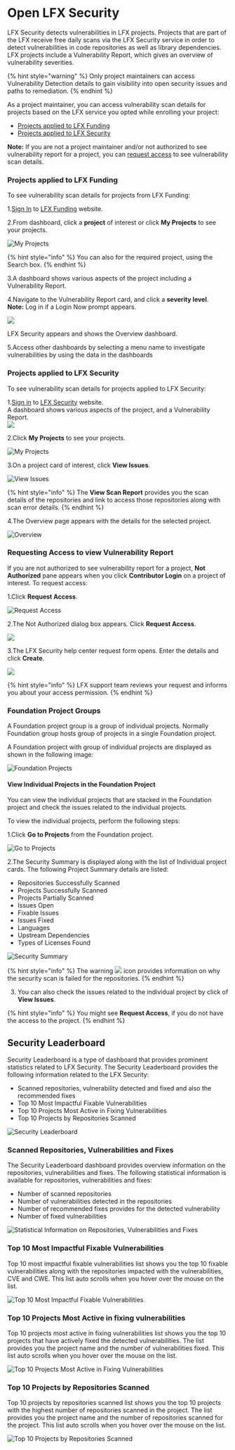# Open LFX Security

LFX Security detects vulnerabilities in LFX projects. Projects that are part of the LFX receive free daily scans via the LFX Security service in order to detect vulnerabilities in code repositories as well as library dependencies. LFX projects include a Vulnerability Report, which gives an overview of vulnerability severities. 

{% hint style="warning" %}
Only project maintainers can access Vulnerability Detection details to gain visibility into open security issues and paths to remediation.
{% endhint %}

As a project maintainer, you can access vulnerability scan details for projects based on the LFX service you opted while enrolling your project:

* [Projects applied to LFX Funding](open-lfx-security.md#projects-applied-to-lfx-funding)
* [Projects applied to LFX Security](open-lfx-security.md#projects-applied-to-lfx-security)

**Note:** If you are not a project maintainer and/or not authorized to see vulnerability report for a project, you can [request access](open-lfx-security.md#requesting-access-to-view-vulnerability-report) to see vulnerability scan details.

### Projects applied to LFX Funding

To see vulnerability scan details for projects from LFX Funding:

1.[Sign In](../sso/sign-in/) to [LFX Funding](https://funding.lfx.linuxfoundation.org/) website.

2.From dashboard, click a **project** of interest or click **My Projects** to see your projects.

![My Projects](../.gitbook/assets/new_search%20%281%29%20%281%29%20%281%29.png)

{% hint style="info" %}
You can also for the required project, using the Search box.
{% endhint %}

3.A dashboard shows various aspects of the project including a Vulnerability Report.

4.Navigate to the Vulnerability Report card, and click a **severity level**.  
**Note:** Log in if a Login Now prompt appears.  
  
 ![](../.gitbook/assets/funding-vulnerability-report.png)   
  
LFX Security appears and shows the Overview dashboard. 

5.Access other dashboards by selecting a menu name to investigate vulnerabilities by using the data in the dashboards

### Projects applied to LFX Security

To see vulnerability scan details for projects applied to LFX Security:

1.[Sign in](../sso/sign-in/) to  [LFX Security](https://security.lfx.linuxfoundation.org/) website.  
A dashboard shows various aspects of the project, and a Vulnerability Report.  
![](../.gitbook/assets/7419012.png)

2.Click **My Projects** to see your projects.

![My Projects](../.gitbook/assets/new_search%20%281%29%20%281%29%20%281%29%20%281%29.png)

3.On a project card of interest, click **View Issues**.

![View Issues](../.gitbook/assets/new_card%20%281%29.png)

{% hint style="info" %}
The **View Scan Report** provides  you the scan details of the repositories and link to access those repositories along with scan error details.
{% endhint %}

4.The Overview page appears with the details for the selected project. 

![Overview](../.gitbook/assets/ovn1%20%281%29.png)

### Requesting Access to view Vulnerability Report

If you are not authorized to see vulnerability report for a project, **Not Authorized** pane appears when you click **Contributor Login** on a project of interest. To request access:

1.Click **Request Access**.

![Request Access](../.gitbook/assets/request_new_access.png)

2.The Not Authorized dialog box appears. Click **Request Access**. 

![](../.gitbook/assets/request_access_dialog.png)

3.The LFX Security help center request form opens. Enter the details and click **Create**.

![](../.gitbook/assets/access.png)

{% hint style="info" %}
LFX support team reviews your request and informs you about your access permission.
{% endhint %}

### Foundation Project Groups

A Foundation project group is a group of individual projects. Normally Foundation group hosts group of projects in a single Foundation project.

A Foundation  project with group of individual projects are displayed as shown in the following image:

![Foundation Projects](../.gitbook/assets/nlf1.png)

#### View Individual Projects in the Foundation Project

You can view the individual projects that are stacked in the Foundation project and check the issues related to the individual projects.  

To view the individual projects, perform the following steps:

1.Click **Go to Projects** from the Foundation project. 

![Go to Projects](../.gitbook/assets/nlf2.png)

2.The Security Summary is displayed along with the list of Individual project cards. The following Project Summary details are listed:

* Repositories Successfully Scanned
* Projects Successfully Scanned
* Projects Partially Scanned
* Issues Open
* Fixable Issues 
* Issues Fixed
* Languages 
* Upstream Dependencies 
* Types of Licenses Found

![Security Summary](../.gitbook/assets/fp1.png)

{% hint style="info" %}
The warning ![](../.gitbook/assets/war.png) icon provides information on why the security scan is failed for the repositories. 
{% endhint %}

3. You can also check the issues related to the individual project by click of **View Issues**. 

{% hint style="info" %}
You might see **Request Access**, if you do not have the access to the project. 
{% endhint %}

## Security Leaderboard

Security Leaderboard is a type of dashboard that provides prominent statistics related to LFX Security. The Security Leaderboard provides the following information related to the LFX Security:

* Scanned repositories,  vulnerability detected and fixed and also the recommended fixes
* Top 10 Most Impactful Fixable Vulnerabilities
* Top 10 Projects Most Active in Fixing Vulnerabilities
* Top 10 Projects by Repositories Scanned

![Security Leaderboard](../.gitbook/assets/sw1.png)

### Scanned Repositories, Vulnerabilities and Fixes

The Security Leaderboard dashboard provides overview information on the repositories, vulnerabilities and fixes. The following statistical information is available for repositories, vulnerabilities and fixes:

* Number of scanned repositories
* Number of vulnerabilities detected in the repositories
* Number of recommended fixes provides for the detected vulnerability 
* Number of fixed vulnerabilities 

![Statistical Information on Repositories, Vulnerabilities and Fixes](../.gitbook/assets/sw2.png)

### Top 10 Most Impactful Fixable Vulnerabilities

Top 10 most impactful fixable vulnerabilities list shows you the top 10 fixable vulnerabilities along with the repositories impacted with the vulnerabilities, CVE and CWE. This list auto scrolls when you hover over the mouse on the list.

![Top 10 Most Impactful Fixable Vulnerabilities](../.gitbook/assets/sw3.png)

### Top 10 Projects Most Active in fixing vulnerabilities

Top 10 projects most active in fixing vulnerabilities list shows you the top 10 projects  that have actively fixed the detected vulnerabilities. The list provides you the project name and the number of vulnerabilities fixed. This list auto scrolls when you hover over the mouse on the list.

![Top 10 Projects Most Active in Fixing Vulnerabilities](../.gitbook/assets/sw4.png)

### Top 10 Projects by Repositories Scanned

Top 10 projects by repositories scanned list shows you the top 10 projects with the highest number of repositories scanned in the project. The list provides you the project name and the number of repositories scanned for the project. This list auto scrolls when you hover over the mouse on the list.

![Top 10 Projects by Repositories Scanned](../.gitbook/assets/sw5.png)



 





 



  





